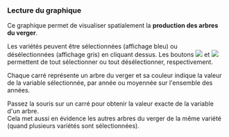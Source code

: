 ### Lecture du graphique

Ce graphique permet de visualiser spatialement la **production des arbres du verger**.

Les variétés peuvent être sélectionnées (affichage bleu) ou désélectionnées (affichage gris) en cliquant dessus. Les boutons ![](square-check-regular.png) et ![](trash-solid.png) permettent de tout sélectionner ou tout désélectionner, respectivement.

Chaque carré représente un arbre du verger et sa couleur indique la valeur de la variable sélectionnée, par année ou moyennée sur l'ensemble des années. 

Passez la souris sur un carré pour obtenir la valeur exacte de la variable d'un arbre.  
Cela met aussi en évidence les autres arbres du verger de la même variété (quand plusieurs variétés sont sélectionnées).
